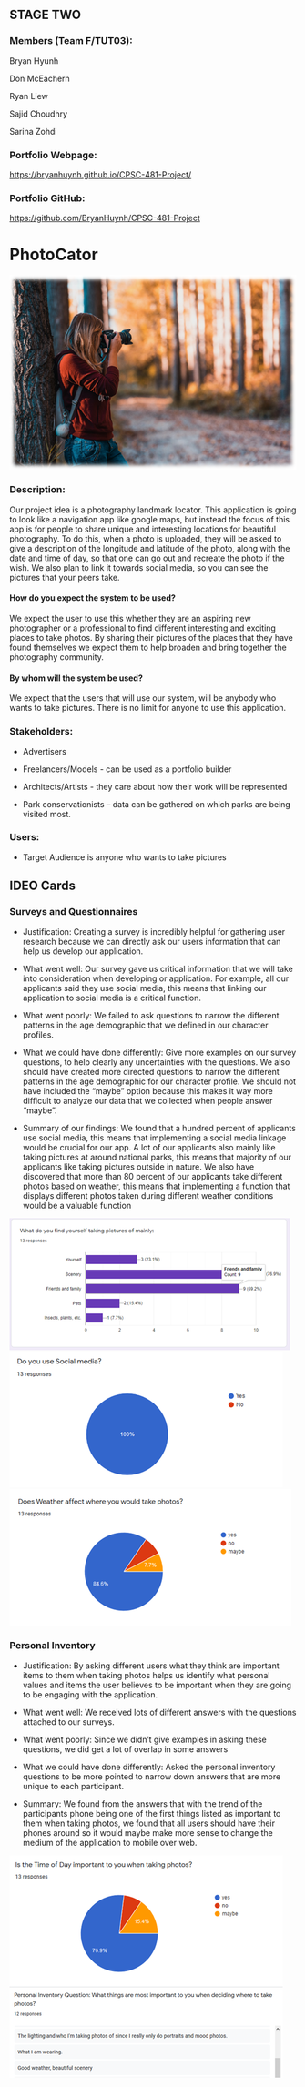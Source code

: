 ## STAGE TWO 

### Members (Team F/TUT03):  

Bryan Hyunh 

Don McEachern 

Ryan Liew 

Sajid Choudhry 

Sarina Zohdi 

 

### Portfolio Webpage:  

https://bryanhuynh.github.io/CPSC-481-Project/ 

### Portfolio GitHub: 

https://github.com/BryanHuynh/CPSC-481-Project 

# PhotoCator 

![title_img](img/image001.png)

### Description: 

 

Our project idea is a photography landmark locator. This application is going to look like a navigation app like google maps, but instead the focus of this app is for people to share unique and interesting locations for beautiful photography. To do this, when a photo is uploaded, they will be asked to give a description of the longitude and latitude of the photo, along with the date and time of day, so that one can go out and recreate the photo if the wish. We also plan to link it towards social media, so you can see the pictures that your peers take.  

 

#### How do you expect the system to be used? 

We expect the user to use this whether they are an aspiring new photographer or a professional to find different interesting and exciting places to take photos. By sharing their pictures of the places that they have found themselves we expect them to help broaden and bring together the photography community.

#### By whom will the system be used? 

We expect that the users that will use our system, will be anybody who wants to take pictures. There is no limit for anyone to use this application. 

### Stakeholders: 

- Advertisers 

- Freelancers/Models - can be used as a portfolio builder 

- Architects/Artists - they care about how their work will be represented 

- Park conservationists – data can be gathered on which parks are being visited most. 

### Users: 

- Target Audience is anyone who wants to take pictures 

## IDEO Cards 

### Surveys and Questionnaires 

- Justification: Creating a survey is incredibly helpful for gathering user research because we can directly ask our users information that can help us develop our application. 

- What went well: Our survey gave us critical information that we will take into consideration when developing or application. For example, all our applicants said they use social media, this means that linking our application to social media is a critical function. 

- What went poorly: We failed to ask questions to narrow the different patterns in the age demographic that we defined in our character profiles.   

- What we could have done differently: Give more examples on our survey questions, to help clearly any uncertainties with the questions. We also should have created more directed questions to narrow the different patterns in the age demographic for our character profile. We should not have included the “maybe” option because this makes it way more difficult to analyze our data that we collected when people answer “maybe”. 

- Summary of our findings: We found that a hundred percent of applicants use social media, this means that implementing a social media linkage would be crucial for our app. A lot of our applicants also mainly like taking pictures at around national parks, this means that majority of our applicants like taking pictures outside in nature. We also have discovered that more than 80 percent of our applicants take different photos based on weather, this means that implementing a function that displays different photos taken during different weather conditions would be a valuable function

![title_img](img/image002.png)
![title_img](img/image003.png)
![title_img](img/image004.png)

### Personal Inventory 

- Justification: By asking different users what they think are important items to them when taking photos helps us identify what personal values and items the user believes to be important when they are going to be engaging with the application.  

- What went well: We received lots of different answers with the questions attached to our surveys. 

- What went poorly: Since we didn’t give examples in asking these questions, we did get a lot of overlap in some answers 

- What we could have done differently: Asked the personal inventory questions to be more pointed to narrow down answers that are more unique to each participant. 

- Summary: We found from the answers that with the trend of the participants phone being one of the first things listed as important to them when taking photos, we found that all users should have their phones around so it would maybe make more sense to change the medium of the application to mobile over web. 

![title_img](img/image005.png)
![title_img](img/image006.png)